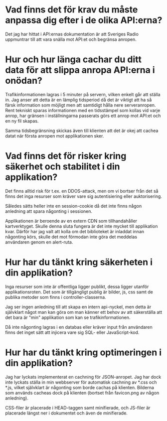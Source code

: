 # Vad finns det för krav du måste anpassa dig efter i de olika API:erna?
Det jag har hittat i API:ernas dokumentation är att Sveriges Radio uppmuntrar till att vara snälla mot API:et och begränsa anropen.

# Hur och hur länga cachar du ditt data för att slippa anropa API:erna i onödan?
Trafikinformationen lagras i 5 minuter på servern, vilken enkelt går att ställa in. Jag anser att detta är en lämplig tidsperiod då det är viktigt att ha så färsk information som möjligt men att samtidigt hålla nere serveranropen. Rent tekniskt sparas informationen med en tidsstämpel som kollas vid varje anrop, har gränsen i inställningarna passerats görs ett anrop mot API:et och en ny fil skapas.

Samma tidsbegränsning skickas även till klienten att det är okej att cachea datat när första anropen mot applikationen sker.

# Vad finns det för risker kring säkerhet och stabilitet i din applikation?
Det finns alltid risk för t.ex. en DDOS-attack, men om vi bortser från det så finns det inga resurser som kräver vare sig autentisiering eller auktorisering. 

Således sätts heller inte en session-cookie då det inte finns någon anledning att spara någonting i sessionen. 

Applikationen är beroende av en extern CDN som tillhandahåller kartverktyget. Skulle denna sluta fungera är det inte mycket till applikation kvar. Därför har jag valt att kolla om det biblioteket är inladdat innan någonting körs, skulle det mot förmodan inte göra det meddelas användaren genom en alert-ruta.

# Hur har du tänkt kring säkerheten i din applikation?
Inga resurser som inte är offentliga ligger publikt, dessa ligger utanför applikationsroten. Det som är tillgängligt publig är bilder, js, css samt de publika metoder som finns i controller-classerna.

Jag ser ingen anledning till att skapa en intern api-nyckel, men detta är självklart något man kan göra om man känner ett behov av att säkerställa att det bara är "min" applikation som kan se trafikinformationen.

Då inte någonting lagras i en databas eller kräver input från användaren finns det inget sätt att injicera vare sig SQL- eller JavaScript-kod.

# Hur har du tänkt kring optimeringen i din applikation?
Jag har lyckats implementerat en cachning för JSON-anropet. Jag har dock inte lyckats ställa in min webbserver för automatisk cachning av *.css och *.js, vilket självklart är någonting som borde cachas på klienten. Bilderna som används cacheas dock på klienten (bortset från favicon.png av någon anledning).

CSS-filer är placerade i HEAD-taggen samt minifierade, och JS-filer är placerade längst ner i dokumentet och även de minifierade.
